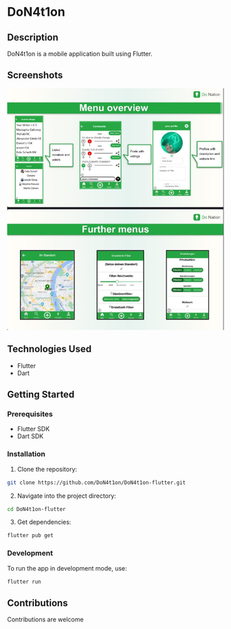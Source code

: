 # DoN4t1on

## Description

DoN4t1on is a mobile application built using Flutter.

## Screenshots

![Donation App UI](https://raw.githubusercontent.com/DoN4t1on/web/main/donation-web.jpg)

## Technologies Used

- Flutter
- Dart

## Getting Started

### Prerequisites

- Flutter SDK
- Dart SDK

### Installation

1. Clone the repository:

```bash
git clone https://github.com/DoN4t1on/DoN4t1on-flutter.git
```

2. Navigate into the project directory:

```bash
cd DoN4t1on-flutter
```

3. Get dependencies:

```bash
flutter pub get
```
### Development

To run the app in development mode, use:

```bash
flutter run
```

## Contributions

Contributions are welcome
